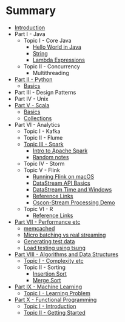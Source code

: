 # Summary

* [Introduction](README.md)
* Part I - Java
  * Topic I - Core Java
    * [Hello World in Java](part1/topic1/hello-world-in-java.md)
    * [String](part1/topic1/string-in-java.md)
    * [Lambda Expressions](part1/topic1/lambda-expressions.md)
  * Topic II - Concurrency
    * Multithreading
* [Part II - Python](/part9/README.md)
  * [Basics](/part9/basics.md)
* Part III - Design Patterns
* Part IV - Unix
* [Part V - Scala](part4/README.md)
  * [Basics](part4/basics.md)
  * [Collections](part4/collections.md)
* Part VI - Analytics
  * Topic I - Kafka
  * Topic II - Flume
  * [Topic III - Spark](part5/topic3/README.md)
    * [Intro to Apache Spark](part5/topic3/intro.md)
    * [Random notes](part5/topic3/random-notes.md)
  * Topic IV - Storm
  * Topic V - Flink
    * [Running Flink on macOS](part5/topic5/install-instructions-for-mac.md)
    * [DataStream API Basics](part5/topic5/datastream-api-basics.md)
    * [DataStream Time and Windows](part5/topic5/datastream-time-and-windows.md)
    * [Reference Links](part5/topic5/direct-flink-doc-references.md)
    * [Oscon-Stream Processing Demo](part5/topic5/oscon-stream-processing.md)
  * Topic VI - R
    * [Reference Links](part5/topic6/reference-links.md)
* [Part VII - Performance etc](part6/README.md)
  * [memcached](part6/topic1/memcached.md)
  * [Micro batching vs real streaming](part6/topic1/micro-batching-vs-real-streaming.md)
  * [Generating test data](http://www.skorks.com/2010/03/how-to-quickly-generate-a-large-file-on-the-command-line-with-linux/)
  * [Load testing using tsung](part6/topic1/load-testing-using-tsung.md)
* [Part VIII - Algorithms and Data Structures](part7/README.md)
  * [Topic I - Complexity etc](part7/topic1/complexity-etc.md)
  * Topic II - Sorting
    * [Insertion Sort](part7/topic2/insertion-sort.md)
    * [Merge Sort](part7/topic2/merge-sort-divide-and-conquer.md)
* [Part IX - Machine Learning](part8/README.md)
  * [Topic I - Learning Problem](part8/topic1/learning-problem.md)
* [Part X - Functional Programming](part10/README.md)
  * [Topic I - Introduction](part10/intro.md)
  * [Topic II - Getting Started](part10/getting-started.md)


